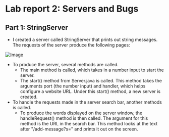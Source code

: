 # Lab report 2: Servers and Bugs

## Part 1: StringServer
- I created a server called StringServer that prints out string messages. The requests of the server produce the following pages:

![Image](https://user-images.githubusercontent.com/122569733/215231995-69a9c05c-8059-4c3c-ac9d-a43959f86e85.png)

- To produce the server, several methods are called. 
  - The main method is called, which takes in a number input to start the server.
  - The start() method from Server.java is called. This method takes the arguments port (the number input) and handler,       which helps configure a website URL. Under this start() method, a new server is created.  
- To handle the requests made in the server search bar, another methods is called.
  - To produce the words displayed on the server window, the handleRequest() method is then called. The argument for this     method is the URL in the search bar. This method looks at the text after "/add-message?s=" and prints it out on the       screen.

